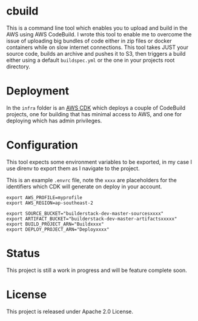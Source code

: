 # cbuild

This is a command line tool which enables you to upload and build in the AWS using AWS CodeBuild. I wrote this tool to enable me to overcome the issue of uploading big bundles of code either in zip files or docker containers while on slow internet connections. This tool takes JUST your source code, builds an archive and pushes it to S3, then triggers a build either using a default `buildspec.yml` or the one in your projects root directory.

# Deployment

In the `infra` folder is an [AWS CDK](https://aws.amazon.com/cdk/) which deploys a couple of CodeBuild projects, one for building that has minimal access to AWS, and one for deploying which has admin privileges.

# Configuration

This tool expects some environment variables to be exported, in my case I use direnv to export them as I navigate to the project.

This is an example `.envrc` file, note the `xxxx` are placeholders for the identifiers which CDK will generate on deploy in your account.

```
export AWS_PROFILE=myprofile
export AWS_REGION=ap-southeast-2

export SOURCE_BUCKET="builderstack-dev-master-sourcesxxxx"
export ARTIFACT_BUCKET="builderstack-dev-master-artifactsxxxxx"
export BUILD_PROJECT_ARN="Buildxxxx"
export DEPLOY_PROJECT_ARN="Deployxxxx"
```

# Status

This project is still a work in progress and will be feature complete soon.

# License

This project is released under Apache 2.0 License.